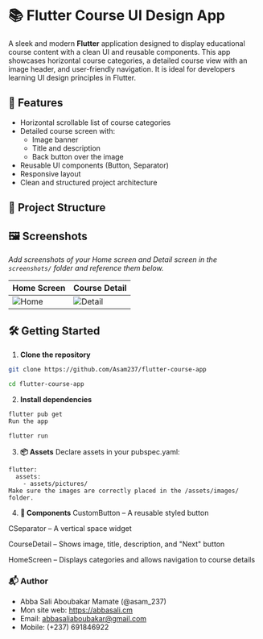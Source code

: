 # 📚 Flutter Course UI Design App

A sleek and modern **Flutter** application designed to display educational course content with a clean UI and reusable components. This app showcases horizontal course categories, a detailed course view with an image header, and user-friendly navigation. It is ideal for developers learning UI design principles in Flutter.

## 🚀 Features

- Horizontal scrollable list of course categories
- Detailed course screen with:
    - Image banner
    - Title and description
    - Back button over the image
- Reusable UI components (Button, Separator)
- Responsive layout
- Clean and structured project architecture

## 📁 Project Structure

## 🖼️ Screenshots

_Add screenshots of your Home screen and Detail screen in the `screenshots/` folder and reference them below._

| Home Screen | Course Detail |
|-------------|--------------|
| ![Home](screenshots/home.png) | ![Detail](![s1.png](assets%2Fpictures%2Fs1.png)) |

## 🛠 Getting Started

1. **Clone the repository**
```bash
git clone https://github.com/Asam237/flutter-course-app

cd flutter-course-app
```
2. **Install dependencies**

```bash
flutter pub get
Run the app
```

```bash
flutter run
```
3. **📦 Assets**
Declare assets in your pubspec.yaml:

```
flutter:
  assets:
    - assets/pictures/
Make sure the images are correctly placed in the /assets/images/ folder.
```

4. **🧱 Components**
CustomButton – A reusable styled button

CSeparator – A vertical space widget

CourseDetail – Shows image, title, description, and "Next" button

HomeScreen – Displays categories and allows navigation to course details


### 📬 Author

- Abba Sali Aboubakar Mamate (@asam_237)
- Mon site web: https://abbasali.cm
- Email: abbasaliaboubakar@gmail.com
- Mobile: (+237) 691846922
